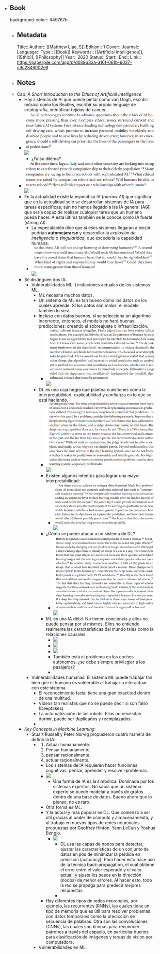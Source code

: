 - ## Book
  background-color:: #49767b
	- ## Metadata
	  Title:: 
	  Author:: [[Matthew Liao, S]]
	  Edition:: 1
	  Cover::
	  Journal::
	  Language::
	  Type:: [[Book]]
	  Keywords:: [[Artificial Intelligence]], [[Ethic]], [[Philosophy]]
	  Year:: 2020
	  Status::
	  Start::
	  End::
	  Link:: https://paperpile.com/app/p/d089633a-316f-061b-9037-c9c2846002e9
	- ## Notes
	- Cap: _A Short Introduction to the Ethics of Artificial Intelligence_
		- Hay sistemas de AI que puede pintar como van Gogh, escribir música como los Beatles, escribir su propio lenguaje de criptografía, identificar tejidos de cancer.
		- ![image.png](../assets/image_1656170046335_0.png) ![](https://hypernotes.zenkit.com/api/v1/lists/2362182/files/AcuuSQq88)
			- ¿Falso dilema?
		- ![image.png](../assets/image_1656170054124_0.png) ![](https://hypernotes.zenkit.com/api/v1/lists/2362182/files/cneR5O60-)
		- En la actualidad existe la especifica IA (_narrow AI_) que significa que en la actualidad solo se desarrollan sistemas de IA para tareas específicas; aún no hemos llegado a las IA general (AGI) que sería capaz de realizar cualquier tarea que un humano pueda hacer. A esta última también se le conoce como IA fuerte (strong AI).
			- La especulación dice que si esos sistemas llegaran a existir podrían **automejorarse** y desarrollar la _explosión de inteligencia_ o  _singularidad_, que excedería la capacidad humana.
			- ![image.png](../assets/image_1656170067914_0.png) ![](https://hypernotes.zenkit.com/api/v1/lists/2362182/files/2czTMCtGZ)
		- Se distinguen dos IA:
			- Vulnerabilidades ML: Limitaciones actuales de los sistemas ML.
				- ML necesita muchos datos.
				- Un sistema de ML es tan bueno como los datos de los cuales aprende. Si los datos son malos, el modelo también lo será.
				- Incluso con datos buenos, si se selecciona un algoritmo incorrecto, entonces, el modelo no hará buenas predicciones: creando el sobreajuste o infrautilización.
					- ![image.png](../assets/image_1656170077160_0.png) ![](https://hypernotes.zenkit.com/api/v1/lists/2362182/files/ZGcHNBCPq)
				- DL es una caja negra que plantea cuestiones como la interpretabilidad, explicabilidad y confianza en lo que se está haciendo.
					- ![image.png](../assets/image_1656170085410_0.png) ![](https://hypernotes.zenkit.com/api/v1/lists/2362182/files/vqaDBcw4l)
					- Existen algunos intentos para lograr una mayor interpretabilidad:
						- ![image.png](../assets/image_1656170097350_0.png) ![](https://hypernotes.zenkit.com/api/v1/lists/2362182/files/Eq95bUDzD)
					- ¿Cómo se puede atacar a un sistema de DL?
						- ![image.png](../assets/image_1656170105020_0.png) ![](https://hypernotes.zenkit.com/api/v1/lists/2362182/files/mZ0rfyhEL)
					- ML es una IA débil. No tienen conciencia  y ellos no puede pensar por sí mismos. Ellos no entiende realmente las características del mundo tales como la relaciones causales.
						- ![](https://hypernotes.zenkit.com/api/v1/lists/2362182/files/7OZSjTn9Q)
						- ![](https://hypernotes.zenkit.com/api/v1/lists/2362182/files/1btjmIRmN)
						- ![](https://hypernotes.zenkit.com/api/v1/lists/2362182/files/ZEMPQqjjK)
						- También está el problema en los coches autónomos, ¿se debe siempre privilegiar a los pasajeros?
						-
			- Vulnerabilidades humanas: El sistema ML puede trabajar tan bien que el humano es vulnerable al trabajar o interactuar con este sistema.
				- El reconocimiento facial tiene una gran exactitud dentro de una multitud.
				- Videos tan realistas que no se puede decir si son falso (Deepfakes).
				- La automatización de los robots. Ellos no necesitan dormir, puede ser duplicados y reemplazados.
				-
		- _Key Concepts in Machine Learning_:
			- Stuart Russell y Peter Norvig propusieron cuatro manera de definir la IA:
				- 1. Actuar humanamente.
				  2. Pensar humanamente.
				  3. pensar racionalmente.
				  4. actuar racionalmente.
					- Los sistemas de IA requieren hacer funciones cognitivas: pensar, aprender y resolver-problemas.
					- ![](https://hypernotes.zenkit.com/api/v1/lists/2362182/files/t42uYW8TT)
						- Una forma de IA es la simbólica. Dominada por los sistemas expertos. No sabía que un sistema experto se puede modelar a través de grafos dentro de una base de datos. Bueno ahora que lo pienso, no es raro.
					- Otra forma es ML.
					- Y la actual y más popular es DL. Que comenzó a ser útil gracias al poder de cómputo y almacenamiento, y al trabajo en nuevos tipos de redes neuronales propuestas por Geoffrey Hinton, Yann LeCun y Yoshua Bengio.
						- ![](https://hypernotes.zenkit.com/api/v1/lists/2362182/files/I-qiOJ8NQ)
							- DL usa las capas de nodos para detectar, ajustar las características de un conjunto de datos en pos de minimizar la perdida en precisión (accuracy). Para hacer esto hace uso de la técnica back-propagation, el cual obtiene el error entre el valor esperado y el valor actual, y ajusta los pesos en la dirección (nodos) de menor errores. Al hacer esto, toda la red se propaga para predecir mejores respuestas.
							-
					- Hay diferentes tipos de redes neuronales, por ejemplo, las recurrentes  (RNNs), las cuales tiene un tipo de memoria que es útil para resolver problemas con datos temporales como la predicción de secuencia de palabras. Otra son las convoluciones (CNNs), las cuales son buenas para reconocer patrones a través del espacio, en particular buenos para clasificación de imágenes y tareas de visión por computadora.
				- Vulnerabilidades en ML